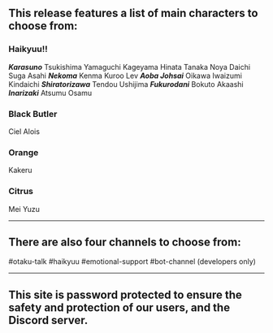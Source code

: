 ## This release features a list of main characters to choose from:
### Haikyuu!!
___Karasuno___
Tsukishima
Yamaguchi
Kageyama
Hinata
Tanaka
Noya
Daichi
Suga
Asahi
___Nekoma___
Kenma
Kuroo
Lev
___Aoba Johsai___
Oikawa
Iwaizumi
Kindaichi
___Shiratorizawa___
Tendou
Ushijima
___Fukurodani___
Bokuto
Akaashi
___Inarizaki___
Atsumu
Osamu

### Black Butler
Ciel
Alois

### Orange
Kakeru

### Citrus
Mei
Yuzu

<hr>

## There are also four channels to choose from:
#otaku-talk
#haikyuu
#emotional-support
#bot-channel (developers only)

<hr>

## This site is password protected to ensure the safety and protection of our users, and the Discord server.
